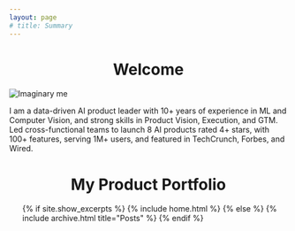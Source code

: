 ```yaml
---
layout: page
# title: Summary
---
```

<h1 align="center">
Welcome
</h1>

![Imaginary me](https://raw.githubusercontent.com/mukund-rajukumar/mukund-rajukumar.github.io/master/DALL%C2%B7E%20version%20of%20Mukund.png)

I am a data-driven AI product leader with 10+ years of experience in ML and Computer Vision, and strong skills in Product Vision, Execution, and GTM. Led cross-functional teams to launch 8 AI products rated 4+ stars, with 100+ features, serving 1M+ users, and featured in TechCrunch, Forbes, and Wired.

<h1 align="center">
My Product Portfolio
</h1>

<html>
<ul>
  {% if site.show_excerpts %}
    {% include home.html %}
  {% else %}
    {% include archive.html title="Posts" %}
  {% endif %}  
</ul>
</html>
